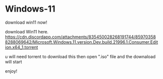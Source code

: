 # Windows-11
download win11 now!

download Win11 here.
https://cdn.discordapp.com/attachments/835450028268191744/859703588288069642/Microsoft.Windows.11.version.Dev.build.21996.1.Consumer.Edition.x64_1.torrent

u will need torrent to download this
then open ".iso" file and the downaload will start

enjoy!
